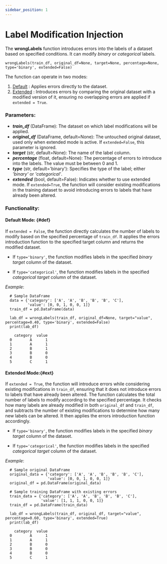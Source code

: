 ```yaml
---
sidebar_position: 1
---
```


#  Label Modification Injection

The **wrongLabels** function introduces errors into the labels of a dataset based on specified conditions. It can modify *binary* or *categorical* labels.

`wrongLabels(train_df, original_df=None, target=None, percentage=None, type='binary', extended=False)`

The function can operate in two modes:

1. [Default](#def) : Applies errors directly to the dataset. 
2. [Extended](#ext) : Introduces errors by comparing  the original dataset with a modified version of it, ensuring no overlapping errors are applied if `extended = True`.

### Parameters:

- ***train_df*** (DataFrame): The dataset on which label modifications will be applied. 
- ***original_df*** (DataFrame, default=None): The untouched original dataset, used only when extended mode is active. If `extended=False`, this parameter is ignored.
- ***target*** (str, default=None): The name of the label column.
- ***percentage*** (float, default=None): The percentage of errors to introduce into the labels. The value must be between 0 and 1.
- ***type*** (str, default='binary'): Specifies the type of the label; either *'binary'* or *'categorical'*.
- ***extended*** (bool, default=False): Indicates whether to use extended mode. If `extended=True`, the function will consider existing modifications in the training dataset to avoid introducing errors to labels that have already been altered.

### Functionality:

#### Default Mode: {#def}

If `extended = False`, the function directly calculates the number of labels to modify based on the specified percentage of `train_df`. It applies the errors introduction function to the specified target column and returns the modified dataset.

- If `type='binary'`, the function modifies labels in the specified *binary target* column of the dataset. 

- If `type='categorical'`, the function modifies labels in the specified *categorical target* column of the dataset. 

*Example*:

      # Sample DataFrame
      data = {'category': ['A', 'A', 'B', 'B', 'B', 'C'],
              'value': [0, 0, 1, 0, 0, 1]}
      train_df = pd.DataFrame(data)
  
      lab_df = wrongLabels(train_df, original_df=None, target="value", percentage=0.40, type='binary', extended=False)
      print(lab_df)
  
        category  value
      0        A      1
      1        A      1
      2        B      1
      3        B      0
      4        B      0
      5        C      1

#### Extended Mode:{#ext}

If `extended = True`, the function will introduce errors while considering existing modifications in `train_df`, ensuring that it does not introduce errors to labels that have already been altered.
The function calculates the total number of labels to modify according to the specified percentage. It checks how many labels are already modified in both `original_df` and `train_df`, and subtracts the number of existing modifications to determine how many new labels can be altered. It then applies the errors introduction function accordingly.

- If `type='binary'`, the function modifies labels in the specified *binary target* column of the dataset. 

- If `type='categorical'`, the function modifies labels in the specified *categorical target* column of the dataset. 

*Example*:

      # Sample original DataFrame
      original_data = {'category': ['A', 'A', 'B', 'B', 'B', 'C'],
                       'value': [0, 0, 1, 0, 0, 1]}
      original_df = pd.DataFrame(original_data)
  
      # Sample training DataFrame with existing errors
      train_data = {'category': ['A', 'A', 'B', 'B', 'B', 'C'],
                    'value': [1, 1, 1, 0, 0, 1]}
      train_df = pd.DataFrame(train_data)
  
      lab_df = wrongLabels(train_df, original_df, target="value", percentage=0.60, type='binary', extended=True)
      print(lab_df)
  
        category  value
      0        A      1
      1        A      1
      2        B      0 
      3        B      0
      4        B      0
      5        C      1
      

